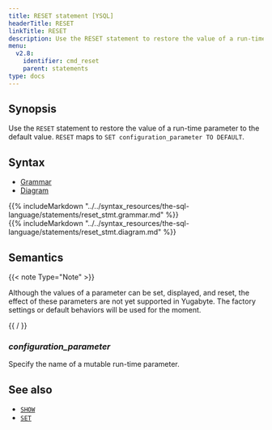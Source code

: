 ```yaml
---
title: RESET statement [YSQL]
headerTitle: RESET
linkTitle: RESET
description: Use the RESET statement to restore the value of a run-time parameter to the default value.
menu:
  v2.8:
    identifier: cmd_reset
    parent: statements
type: docs
---
```


## Synopsis

Use the `RESET` statement to restore the value of a run-time parameter to the default value. `RESET` maps to `SET configuration_parameter TO DEFAULT`.

## Syntax

<ul class="nav nav-tabs nav-tabs-yb">
  <li >
    <a href="#grammar" class="nav-link active" id="grammar-tab" data-toggle="tab" role="tab" aria-controls="grammar" aria-selected="true">
      <i class="fas fa-file-alt" aria-hidden="true"></i>
      Grammar
    </a>
  </li>
  <li>
    <a href="#diagram" class="nav-link" id="diagram-tab" data-toggle="tab" role="tab" aria-controls="diagram" aria-selected="false">
      <i class="fas fa-project-diagram" aria-hidden="true"></i>
      Diagram
    </a>
  </li>
</ul>

<div class="tab-content">
  <div id="grammar" class="tab-pane fade show active" role="tabpanel" aria-labelledby="grammar-tab">
  {{% includeMarkdown "../../syntax_resources/the-sql-language/statements/reset_stmt.grammar.md" %}}
  </div>
  <div id="diagram" class="tab-pane fade" role="tabpanel" aria-labelledby="diagram-tab">
  {{% includeMarkdown "../../syntax_resources/the-sql-language/statements/reset_stmt.diagram.md" %}}
  </div>
</div>

## Semantics

{{< note Type="Note" >}}

Although the values of a parameter can be set, displayed, and reset, the effect of these parameters are not yet supported in Yugabyte. The factory settings or default behaviors will be used for the moment.

{{ /<note> }}

### *configuration_parameter*

Specify the name of a mutable run-time parameter.

## See also

- [`SHOW`](../cmd_show)
- [`SET`](../cmd_set)
